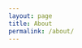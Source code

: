 ```yaml
---
layout: page
title: About
permalink: /about/
---
```



<!--stackedit_data:
eyJoaXN0b3J5IjpbNjU5MzY4NjE4XX0=
-->
